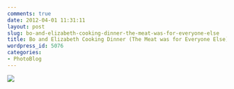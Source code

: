 ```yaml
---
comments: true
date: 2012-04-01 11:31:11
layout: post
slug: bo-and-elizabeth-cooking-dinner-the-meat-was-for-everyone-else
title: Bo and Elizabeth Cooking Dinner (The Meat was for Everyone Else)
wordpress_id: 5076
categories:
- PhotoBlog
---
```


![](http://ryanfitzer.com/main/wp-content/uploads/2012/04/2011-09-28-at-20-19-33.jpg)
